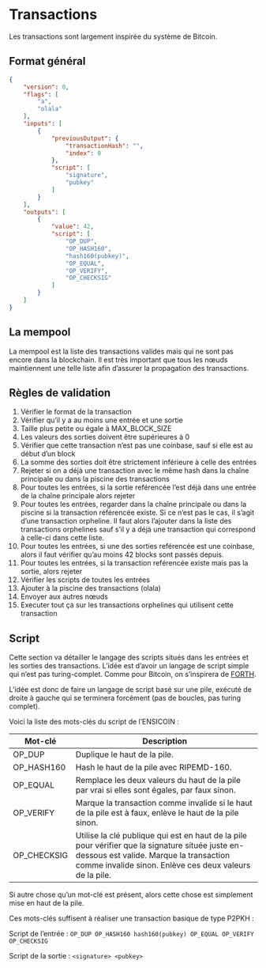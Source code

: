 # Transactions

Les transactions sont largement inspirée du système de Bitcoin.

## Format général

```json
{
	"version": 0,
	"flags": [
		"a",
		"olala"
	],
	"inputs": [
		{
			"previousOutput": {
				"transactionHash": "",
				"index": 0
			},
			"script": [
				"signature",
				"pubkey"
			]
		}
	],
	"outputs": [
		{
			"value": 42,
			"script": [
				"OP_DUP",
				"OP_HASH160",
				"hash160(pubkey)",
				"OP_EQUAL",
				"OP_VERIFY",
				"OP_CHECKSIG"
			]
		}
	]
}
```

## La mempool

La mempool est la liste des transactions valides mais qui ne sont pas encore dans la blockchain. Il est très important que tous les nœuds maintiennent une telle liste afin d’assurer la propagation des transactions.

## Règles de validation

1. Vérifier le format de la transaction
2. Vérifier qu’il y a au moins une entrée et une sortie
3. Taille plus petite ou égale à MAX_BLOCK_SIZE 
4. Les valeurs des sorties doivent être supérieures à 0
5. Vérifier que cette transaction n’est pas une coinbase, sauf si elle est au début d’un block
6. La somme des sorties doit être strictement inférieure à celle des entrées
7. Rejeter si on a déjà une transaction avec le même hash dans la chaîne principale ou dans la piscine des transactions
8. Pour toutes les entrées, si la sortie reférencée l’est déjà dans une entrée de la chaîne principale alors rejeter
9. Pour toutes les entrées, regarder dans la chaîne principale ou dans la piscine si la transaction référencée existe. Si ce n’est pas le cas, il s’agit d’une transaction orpheline. Il faut alors l’ajouter dans la liste des transactions orphelines sauf s’il y a déjà une transaction qui correspond à celle-ci dans cette liste.
10. Pour toutes les entrées, si une des sorties reférencée est une coinbase, alors il faut vérifier qu’au moins 42 blocks sont passés depuis.
11. Pour toutes les entrées, si la transaction reférencée existe mais pas la sortie, alors rejeter
12. Vérifier les scripts de toutes les entrées
13. Ajouter à la piscine des transactions (olala)
14. Envoyer aux autres nœuds
15. Executer tout ça sur les transactions orphelines qui utilisent cette transaction

## Script

Cette section va détailler le langage des scripts situés dans les entrées et les sorties des transactions. L’idée est d’avoir un langage de script simple qui n’est pas turing-complet. Comme pour Bitcoin, on s’inspirera de [FORTH](https://www.forth.com/forth/).

L’idée est donc de faire un langage de script basé sur une pile, exécuté de droite à gauche qui se terminera forcément (pas de boucles, pas turing complet).

Voici la liste des mots-clés du script de l’ENSICOIN :

| Mot-clé     | Description |
|-------------|-------------|
| OP_DUP      | Duplique le haut de la pile.
| OP_HASH160  | Hash le haut de la pile avec RIPEMD-160.
| OP_EQUAL    | Remplace les deux valeurs du haut de la pile par vrai si elles sont égales, par faux sinon.
| OP_VERIFY   | Marque la transaction comme invalide si le haut de la pile est à faux, enlève le haut de la pile sinon.
| OP_CHECKSIG | Utilise la clé publique qui est en haut de la pile pour vérifier que la signature située juste en-dessous est valide. Marque la transaction comme invalide sinon. Enlève ces deux valeurs de la pile.

Si autre chose qu’un mot-clé est présent, alors cette chose est simplement mise en haut de la pile.

Ces mots-clés suffisent à réaliser une transaction basique de type P2PKH :

Script de l’entrée : `OP_DUP OP_HASH160 hash160(pubkey) OP_EQUAL OP_VERIFY OP_CHECKSIG`

Script de la sortie : `<signature> <pubkey>`
